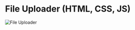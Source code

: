# File Uploader (HTML, CSS, JS)
![File Uploader](https://reasadazim.com/wp-content/uploads/2023/12/Screenshot-2023-12-12-220108.png)
